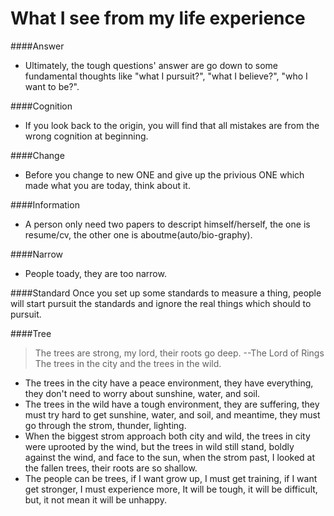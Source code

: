 What I see from my life experience
==================================

####Answer
* Ultimately, the tough questions' answer are go down to some fundamental thoughts like "what I pursuit?", "what I believe?", "who I want to be?".

####Cognition
* If you look back to the origin, you will find that all mistakes are from the wrong cognition at beginning.  

####Change
* Before you change to new ONE and give up the privious ONE which made what you are today, think about it.

####Information
* A person only need two papers to descript himself/herself, the one is resume/cv, the other one is aboutme(auto/bio-graphy).

####Narrow
* People toady, they are too narrow.

####Standard
Once you set up some standards to measure a thing, people will start pursuit the standards and ignore the real things which should to pursuit.

####Tree
> The trees are strong, my lord, their roots go deep. --The Lord of Rings   
The trees in the city and the trees in the wild.  
* The trees in the city have a peace environment, they have everything, they don't need to worry about sunshine, water, and soil.  
* The trees in the wild have a tough environment, they are suffering, they must try hard to get sunshine, water, and soil, and meantime, they must go through the strom, thunder, lighting.  
* When the biggest strom approach both city and wild, the trees in city were uprooted by the wind, but the trees in wild still stand, boldly against the wind, and face to the sun, when the strom past, I looked at the fallen trees, their roots are so shallow.  
* The people can be trees, if I want grow up, I must get training, if I want get stronger, I must experience more, It will be tough, it will be difficult, but, it not mean it will be unhappy.  
